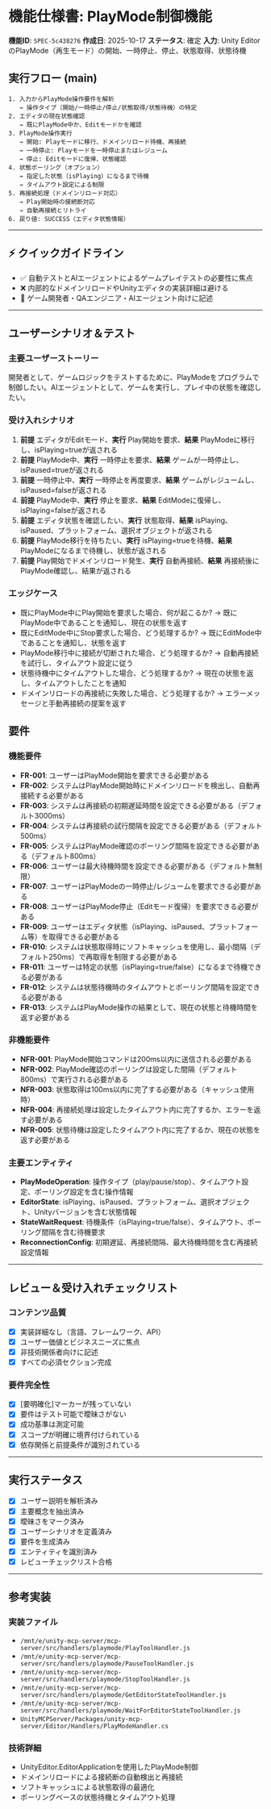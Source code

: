 # 機能仕様書: PlayMode制御機能

**機能ID**: `SPEC-5c438276`
**作成日**: 2025-10-17
**ステータス**: 確定
**入力**: Unity EditorのPlayMode（再生モード）の開始、一時停止、停止、状態取得、状態待機

## 実行フロー (main)
```
1. 入力からPlayMode操作要件を解析
   → 操作タイプ（開始/一時停止/停止/状態取得/状態待機）の特定
2. エディタの現在状態確認
   → 既にPlayMode中か、Editモードかを確認
3. PlayMode操作実行
   → 開始: Playモードに移行、ドメインリロード待機、再接続
   → 一時停止: Playモードを一時停止またはレジューム
   → 停止: Editモードに復帰、状態確認
4. 状態ポーリング（オプション）
   → 指定した状態（isPlaying）になるまで待機
   → タイムアウト設定による制限
5. 再接続処理（ドメインリロード対応）
   → Play開始時の接続断対応
   → 自動再接続とリトライ
6. 戻り値: SUCCESS（エディタ状態情報）
```

---

## ⚡ クイックガイドライン
- ✅ 自動テストとAIエージェントによるゲームプレイテストの必要性に焦点
- ❌ 内部的なドメインリロードやUnityエディタの実装詳細は避ける
- 👥 ゲーム開発者・QAエンジニア・AIエージェント向けに記述

---

## ユーザーシナリオ＆テスト

### 主要ユーザーストーリー
開発者として、ゲームロジックをテストするために、PlayModeをプログラムで制御したい。AIエージェントとして、ゲームを実行し、プレイ中の状態を確認したい。

### 受け入れシナリオ
1. **前提** エディタがEditモード、**実行** Play開始を要求、**結果** PlayModeに移行し、isPlaying=trueが返される
2. **前提** PlayMode中、**実行** 一時停止を要求、**結果** ゲームが一時停止し、isPaused=trueが返される
3. **前提** 一時停止中、**実行** 一時停止を再度要求、**結果** ゲームがレジュームし、isPaused=falseが返される
4. **前提** PlayMode中、**実行** 停止を要求、**結果** EditModeに復帰し、isPlaying=falseが返される
5. **前提** エディタ状態を確認したい、**実行** 状態取得、**結果** isPlaying、isPaused、プラットフォーム、選択オブジェクトが返される
6. **前提** PlayMode移行を待ちたい、**実行** isPlaying=trueを待機、**結果** PlayModeになるまで待機し、状態が返される
7. **前提** Play開始でドメインリロード発生、**実行** 自動再接続、**結果** 再接続後にPlayMode確認し、結果が返される

### エッジケース
- 既にPlayMode中にPlay開始を要求した場合、何が起こるか? → 既にPlayMode中であることを通知し、現在の状態を返す
- 既にEditMode中にStop要求した場合、どう処理するか? → 既にEditMode中であることを通知し、状態を返す
- PlayMode移行中に接続が切断された場合、どう処理するか? → 自動再接続を試行し、タイムアウト設定に従う
- 状態待機中にタイムアウトした場合、どう処理するか? → 現在の状態を返し、タイムアウトしたことを通知
- ドメインリロードの再接続に失敗した場合、どう処理するか? → エラーメッセージと手動再接続の提案を返す

## 要件

### 機能要件
- **FR-001**: ユーザーはPlayMode開始を要求できる必要がある
- **FR-002**: システムはPlayMode開始時にドメインリロードを検出し、自動再接続する必要がある
- **FR-003**: システムは再接続の初期遅延時間を設定できる必要がある（デフォルト3000ms）
- **FR-004**: システムは再接続の試行間隔を設定できる必要がある（デフォルト500ms）
- **FR-005**: システムはPlayMode確認のポーリング間隔を設定できる必要がある（デフォルト800ms）
- **FR-006**: ユーザーは最大待機時間を設定できる必要がある（デフォルト無制限）
- **FR-007**: ユーザーはPlayModeの一時停止/レジュームを要求できる必要がある
- **FR-008**: ユーザーはPlayMode停止（Editモード復帰）を要求できる必要がある
- **FR-009**: ユーザーはエディタ状態（isPlaying、isPaused、プラットフォーム等）を取得できる必要がある
- **FR-010**: システムは状態取得時にソフトキャッシュを使用し、最小間隔（デフォルト250ms）で再取得を制限する必要がある
- **FR-011**: ユーザーは特定の状態（isPlaying=true/false）になるまで待機できる必要がある
- **FR-012**: システムは状態待機時のタイムアウトとポーリング間隔を設定できる必要がある
- **FR-013**: システムはPlayMode操作の結果として、現在の状態と待機時間を返す必要がある

### 非機能要件
- **NFR-001**: PlayMode開始コマンドは200ms以内に送信される必要がある
- **NFR-002**: PlayMode確認のポーリングは設定した間隔（デフォルト800ms）で実行される必要がある
- **NFR-003**: 状態取得は100ms以内に完了する必要がある（キャッシュ使用時）
- **NFR-004**: 再接続処理は設定したタイムアウト内に完了するか、エラーを返す必要がある
- **NFR-005**: 状態待機は設定したタイムアウト内に完了するか、現在の状態を返す必要がある

### 主要エンティティ
- **PlayModeOperation**: 操作タイプ（play/pause/stop）、タイムアウト設定、ポーリング設定を含む操作情報
- **EditorState**: isPlaying、isPaused、プラットフォーム、選択オブジェクト、Unityバージョンを含む状態情報
- **StateWaitRequest**: 待機条件（isPlaying=true/false）、タイムアウト、ポーリング間隔を含む待機要求
- **ReconnectionConfig**: 初期遅延、再接続間隔、最大待機時間を含む再接続設定情報

---

## レビュー＆受け入れチェックリスト

### コンテンツ品質
- [x] 実装詳細なし（言語、フレームワーク、API）
- [x] ユーザー価値とビジネスニーズに焦点
- [x] 非技術関係者向けに記述
- [x] すべての必須セクション完成

### 要件完全性
- [x] [要明確化]マーカーが残っていない
- [x] 要件はテスト可能で曖昧さがない
- [x] 成功基準は測定可能
- [x] スコープが明確に境界付けられている
- [x] 依存関係と前提条件が識別されている

---

## 実行ステータス

- [x] ユーザー説明を解析済み
- [x] 主要概念を抽出済み
- [x] 曖昧さをマーク済み
- [x] ユーザーシナリオを定義済み
- [x] 要件を生成済み
- [x] エンティティを識別済み
- [x] レビューチェックリスト合格

---

## 参考実装

### 実装ファイル
- `/mnt/e/unity-mcp-server/mcp-server/src/handlers/playmode/PlayToolHandler.js`
- `/mnt/e/unity-mcp-server/mcp-server/src/handlers/playmode/PauseToolHandler.js`
- `/mnt/e/unity-mcp-server/mcp-server/src/handlers/playmode/StopToolHandler.js`
- `/mnt/e/unity-mcp-server/mcp-server/src/handlers/playmode/GetEditorStateToolHandler.js`
- `/mnt/e/unity-mcp-server/mcp-server/src/handlers/playmode/WaitForEditorStateToolHandler.js`
- `UnityMCPServer/Packages/unity-mcp-server/Editor/Handlers/PlayModeHandler.cs`

### 技術詳細
- UnityEditor.EditorApplicationを使用したPlayMode制御
- ドメインリロードによる接続断の自動検出と再接続
- ソフトキャッシュによる状態取得の最適化
- ポーリングベースの状態待機とタイムアウト処理
